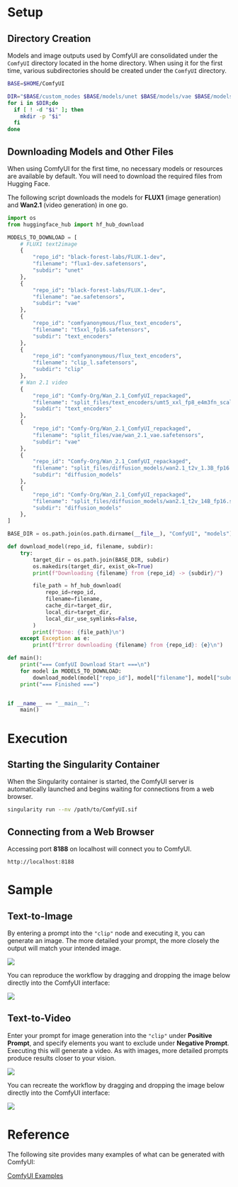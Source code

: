 # Setup

## Directory Creation  
Models and image outputs used by ComfyUI are consolidated under the `ComfyUI` directory located in the home directory.
When using it for the first time, various subdirectories should be created under the `ComfyUI` directory.

```bash
BASE=$HOME/ComfyUI

DIR="$BASE/custom_nodes $BASE/models/unet $BASE/models/vae $BASE/models/text_encoders $BASE/models/clip $BASE/models/diffusion_models $BASE/models/checkpoints $BASE/input $BASE/output $BASE/temp $BASE/user"
for i in $DIR;do
  if [ ! -d "$i" ]; then
    mkdir -p "$i"
  fi
done
```


## Downloading Models and Other Files

When using ComfyUI for the first time, no necessary models or resources are available by default.
You will need to download the required files from Hugging Face.

The following script downloads the models for **FLUX1** (image generation) and **Wan2.1** (video generation) in one go.

```python
import os
from huggingface_hub import hf_hub_download

MODELS_TO_DOWNLOAD = [
    # FLUX1 text2image
    {
        "repo_id": "black-forest-labs/FLUX.1-dev",
        "filename": "flux1-dev.safetensors",
        "subdir": "unet"
    },
    {
        "repo_id": "black-forest-labs/FLUX.1-dev",
        "filename": "ae.safetensors",
        "subdir": "vae"
    },
    {
        "repo_id": "comfyanonymous/flux_text_encoders",
        "filename": "t5xxl_fp16.safetensors",
        "subdir": "text_encoders"
    },
    {
        "repo_id": "comfyanonymous/flux_text_encoders",
        "filename": "clip_l.safetensors",
        "subdir": "clip"
    },
    # Wan 2.1 video
    {
        "repo_id": "Comfy-Org/Wan_2.1_ComfyUI_repackaged",
        "filename": "split_files/text_encoders/umt5_xxl_fp8_e4m3fn_scaled.safetensors",
        "subdir": "text_encoders"
    },
    {
        "repo_id": "Comfy-Org/Wan_2.1_ComfyUI_repackaged",
        "filename": "split_files/vae/wan_2.1_vae.safetensors",
        "subdir": "vae"
    },
    {
        "repo_id": "Comfy-Org/Wan_2.1_ComfyUI_repackaged",
        "filename": "split_files/diffusion_models/wan2.1_t2v_1.3B_fp16.safetensors",
        "subdir": "diffusion_models"
    },
    {
        "repo_id": "Comfy-Org/Wan_2.1_ComfyUI_repackaged",
        "filename": "split_files/diffusion_models/wan2.1_t2v_14B_fp16.safetensors",
        "subdir": "diffusion_models"
    },
]

BASE_DIR = os.path.join(os.path.dirname(__file__), "ComfyUI", "models")

def download_model(repo_id, filename, subdir):
    try:
        target_dir = os.path.join(BASE_DIR, subdir)
        os.makedirs(target_dir, exist_ok=True)
        print(f"Downloading {filename} from {repo_id} -> {subdir}/")

        file_path = hf_hub_download(
            repo_id=repo_id,
            filename=filename,
            cache_dir=target_dir,
            local_dir=target_dir,
            local_dir_use_symlinks=False,
        )
        print(f"Done: {file_path}\n")
    except Exception as e:
        print(f"Error downloading {filename} from {repo_id}: {e}\n")

def main():
    print("=== ComfyUI Download Start ===\n")
    for model in MODELS_TO_DOWNLOAD:
        download_model(model["repo_id"], model["filename"], model["subdir"])
    print("=== Finished ===")


if __name__ == "__main__":
    main()
```

# Execution

## Starting the Singularity Container

When the Singularity container is started, the ComfyUI server is automatically launched and begins waiting for connections from a web browser.
```bash
singularity run --nv /path/to/ComfyUI.sif
```

## Connecting from a Web Browser

Accessing port **8188** on localhost will connect you to ComfyUI.
```
http://localhost:8188
```

# Sample

## Text-to-Image

By entering a prompt into the `"clip"` node and executing it, you can generate an image.
The more detailed your prompt, the more closely the output will match your intended image.

<img src="./images/t2i.jpg">

You can reproduce the workflow by dragging and dropping the image below directly into the ComfyUI interface:

<img src="./images/ComfyUI_00139_.png">


## Text-to-Video

Enter your prompt for image generation into the `"clip"` under **Positive Prompt**, and specify elements you want to exclude under **Negative Prompt**. Executing this will generate a video. As with images, more detailed prompts produce results closer to your vision.

<img src="./images/t2v.jpg">

You can recreate the workflow by dragging and dropping the image below directly into the ComfyUI interface:

<img src="./images/ComfyUI_00043_.webp">


# Reference

The following site provides many examples of what can be generated with ComfyUI:

[ComfyUI Examples](https://comfyanonymous.github.io/ComfyUI_examples/)

